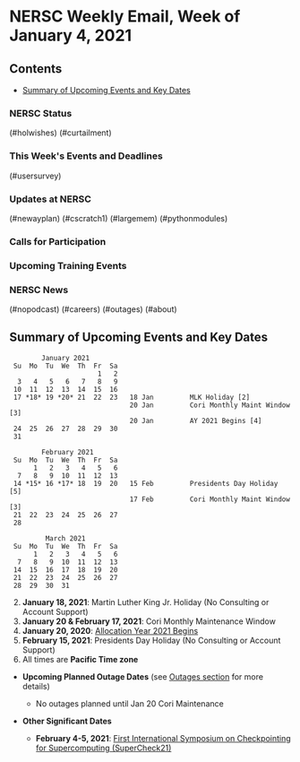# NERSC Weekly Email, Week of January 4, 2021 <a name="top"></a> #

## Contents ## 

- [Summary of Upcoming Events and Key Dates](#dates)

### NERSC Status

(#holwishes)
(#curtailment)

### This Week's Events and Deadlines

(#usersurvey)

### Updates at NERSC 

(#newayplan)
(#cscratch1)
(#largemem)
(#pythonmodules)

### Calls for Participation


### Upcoming Training Events 


### NERSC News 

(#nopodcast)
(#careers)
(#outages)
(#about)

## Summary of Upcoming Events and Key Dates <a name="dates"/></a> ##

            January 2021      
     Su  Mo  Tu  We  Th  Fr  Sa  
                          1   2   
      3   4   5   6   7   8   9  
     10  11  12  13  14  15  16  
     17 *18* 19 *20* 21  22  23   18 Jan         MLK Holiday [2]
                                  20 Jan         Cori Monthly Maint Window [3]
                                  20 Jan         AY 2021 Begins [4]
     24  25  26  27  28  29  30  
     31                

            February 2021   
     Su  Mo  Tu  We  Th  Fr  Sa
          1   2   3   4   5   6 
      7   8   9  10  11  12  13 
     14 *15* 16 *17* 18  19  20   15 Feb         Presidents Day Holiday [5]
                                  17 Feb         Cori Monthly Maint Window [3]
     21  22  23  24  25  26  27 
     28                  

             March 2021
     Su  Mo  Tu  We  Th  Fr  Sa
          1   2   3   4   5   6
      7   8   9  10  11  12  13
     14  15  16  17  18  19  20
     21  22  23  24  25  26  27
     28  29  30  31

2. **January 18, 2021**: Martin Luther King Jr. Holiday (No Consulting or Account Support)
3. **January 20 & February 17, 2021**: Cori Monthly Maintenance Window
4. **January 20, 2020**: [Allocation Year 2021 Begins](#newayplan)
5. **February 15, 2021**: Presidents Day Holiday (No Consulting or Account Support)
6. All times are **Pacific Time zone**

- **Upcoming Planned Outage Dates** (see [Outages section](#outages) for more 
details)
    - No outages planned until Jan 20 Cori Maintenance

- **Other Significant Dates**
    - **February 4-5, 2021**: [First International Symposium on Checkpointing for Supercomputing (SuperCheck21)](#ckpt)
